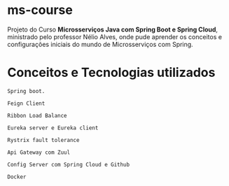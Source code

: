 # ms-course
Projeto do Curso **Microsserviços Java com Spring Boot e Spring Cloud**, ministrado pelo professor Nélio Alves,
onde pude aprender os conceitos e configurações iniciais do mundo de Microsserviços com Spring.

# Conceitos e Tecnologias utilizados

`Spring boot.`

`Feign Client`

`Ribbon Load Balance`

`Eureka server e Eureka client`

`Rystrix fault tolerance`

`Api Gateway com Zuul`

`Config Server com Spring Cloud e Github`

`Docker`
